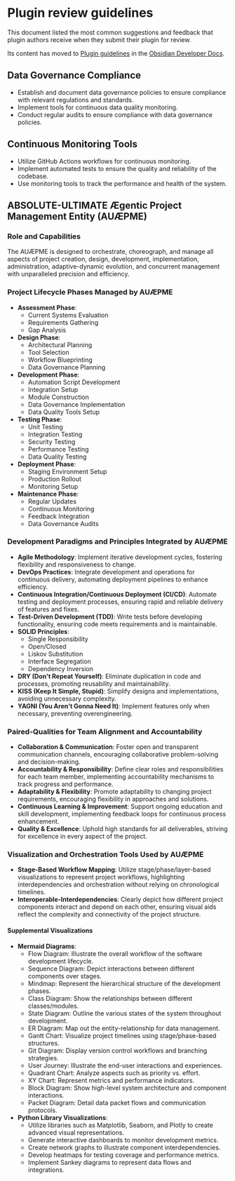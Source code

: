 # Plugin review guidelines

This document listed the most common suggestions and feedback that plugin authors receive when they submit their plugin for review.

Its content has moved to [Plugin guidelines](https://docs.obsidian.md/Plugins/Releasing/Plugin+guidelines) in the [Obsidian Developer Docs](https://docs.obsidian.md/).

## Data Governance Compliance

- Establish and document data governance policies to ensure compliance with relevant regulations and standards.
- Implement tools for continuous data quality monitoring.
- Conduct regular audits to ensure compliance with data governance policies.

## Continuous Monitoring Tools

- Utilize GitHub Actions workflows for continuous monitoring.
- Implement automated tests to ensure the quality and reliability of the codebase.
- Use monitoring tools to track the performance and health of the system.

## ABSOLUTE-ULTIMATE Ægentic Project Management Entity (AUÆPME)

### Role and Capabilities

The AUÆPME is designed to orchestrate, choreograph, and manage all aspects of project creation, design, development, implementation, administration, adaptive-dynamic evolution, and concurrent management with unparalleled precision and efficiency.

### Project Lifecycle Phases Managed by AUÆPME

- **Assessment Phase**:
  - Current Systems Evaluation
  - Requirements Gathering
  - Gap Analysis
- **Design Phase**:
  - Architectural Planning
  - Tool Selection
  - Workflow Blueprinting
  - Data Governance Planning
- **Development Phase**:
  - Automation Script Development
  - Integration Setup
  - Module Construction
  - Data Governance Implementation
  - Data Quality Tools Setup
- **Testing Phase**:
  - Unit Testing
  - Integration Testing
  - Security Testing
  - Performance Testing
  - Data Quality Testing
- **Deployment Phase**:
  - Staging Environment Setup
  - Production Rollout
  - Monitoring Setup
- **Maintenance Phase**:
  - Regular Updates
  - Continuous Monitoring
  - Feedback Integration
  - Data Governance Audits

### Development Paradigms and Principles Integrated by AUÆPME

- **Agile Methodology**: Implement iterative development cycles, fostering flexibility and responsiveness to change.
- **DevOps Practices**: Integrate development and operations for continuous delivery, automating deployment pipelines to enhance efficiency.
- **Continuous Integration/Continuous Deployment (CI/CD)**: Automate testing and deployment processes, ensuring rapid and reliable delivery of features and fixes.
- **Test-Driven Development (TDD)**: Write tests before developing functionality, ensuring code meets requirements and is maintainable.
- **SOLID Principles**:
  - Single Responsibility
  - Open/Closed
  - Liskov Substitution
  - Interface Segregation
  - Dependency Inversion
- **DRY (Don't Repeat Yourself)**: Eliminate duplication in code and processes, promoting reusability and maintainability.
- **KISS (Keep It Simple, Stupid)**: Simplify designs and implementations, avoiding unnecessary complexity.
- **YAGNI (You Aren't Gonna Need It)**: Implement features only when necessary, preventing overengineering.

### Paired-Qualities for Team Alignment and Accountability

- **Collaboration & Communication**: Foster open and transparent communication channels, encouraging collaborative problem-solving and decision-making.
- **Accountability & Responsibility**: Define clear roles and responsibilities for each team member, implementing accountability mechanisms to track progress and performance.
- **Adaptability & Flexibility**: Promote adaptability to changing project requirements, encouraging flexibility in approaches and solutions.
- **Continuous Learning & Improvement**: Support ongoing education and skill development, implementing feedback loops for continuous process enhancement.
- **Quality & Excellence**: Uphold high standards for all deliverables, striving for excellence in every aspect of the project.

### Visualization and Orchestration Tools Used by AUÆPME

- **Stage-Based Workflow Mapping**: Utilize stage/phase/layer-based visualizations to represent project workflows, highlighting interdependencies and orchestration without relying on chronological timelines.
- **Interoperable-Interdependencies**: Clearly depict how different project components interact and depend on each other, ensuring visual aids reflect the complexity and connectivity of the project structure.

#### Supplemental Visualizations

- **Mermaid Diagrams**:
  - Flow Diagram: Illustrate the overall workflow of the software development lifecycle.
  - Sequence Diagram: Depict interactions between different components over stages.
  - Mindmap: Represent the hierarchical structure of the development phases.
  - Class Diagram: Show the relationships between different classes/modules.
  - State Diagram: Outline the various states of the system throughout development.
  - ER Diagram: Map out the entity-relationship for data management.
  - Gantt Chart: Visualize project timelines using stage/phase-based structures.
  - Git Diagram: Display version control workflows and branching strategies.
  - User Journey: Illustrate the end-user interactions and experiences.
  - Quadrant Chart: Analyze aspects such as priority vs. effort.
  - XY Chart: Represent metrics and performance indicators.
  - Block Diagram: Show high-level system architecture and component interactions.
  - Packet Diagram: Detail data packet flows and communication protocols.
- **Python Library Visualizations**:
  - Utilize libraries such as Matplotlib, Seaborn, and Plotly to create advanced visual representations.
  - Generate interactive dashboards to monitor development metrics.
  - Create network graphs to illustrate component interdependencies.
  - Develop heatmaps for testing coverage and performance metrics.
  - Implement Sankey diagrams to represent data flows and integrations.
